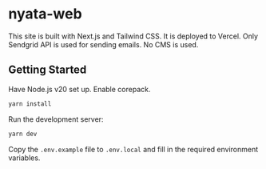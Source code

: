 # nyata-web

This site is built with Next.js and Tailwind CSS. It is deployed to Vercel. Only Sendgrid API is used for sending emails. No CMS is used.

## Getting Started

Have Node.js v20 set up. Enable corepack.

```bash
yarn install
```

Run the development server:

```bash
yarn dev
```

Copy the `.env.example` file to `.env.local` and fill in the required environment variables.

